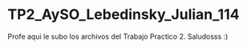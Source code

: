 # TP2_AySO_Lebedinsky_Julian_114
Profe aqui le subo los archivos del Trabajo Practico 2. 
Saludosss :)
